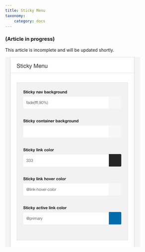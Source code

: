```yaml
---
title: Sticky Menu
taxonomy:
    category: docs
---
```


### (Article in progress)
This article is incomplete and will be updated shortly.


![Sticky Menu](sticky-menu.png)

